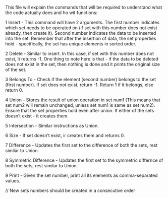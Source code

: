 This file will explain the commands that will be required to understand what the code actually does and ho wit functions:

1  Insert - This command will have 2 arguments. The first number indicates which set needs to be operated on (if set with this number does not exist already, then create it). 
Second number indicates the data to be inserted into the set. 
Remember that after the insertion of data, the set properties hold - specifically, the set has unique elements in sorted order. 

2  Delete - Similar to insert. In this case, if set with this number does not exist, it returns -1. 
One thing to note here is that - if the data to be deleted does not exist in the set, then nothing is done and it prints the original size of the set. 

3  Belongs To - Check if the element (second number) belongs to the set (first number). 
If set does not exist, return -1. 
Return 1 if it belongs, else return 0. 

4  Union - Stores the result of union operation in set num1 (This means that set num2 will remain unchanged, unless set num1 is same as set num2). Ensure that the set properties hold even after union. If either of the sets doesn’t exist - it creates them.

5  Intersection - Similar instructions as Union.

6  Size - If set doesn’t exist, ir creates them and returns 0.

7  Difference - Updates the first set to the difference of both the sets, rest similar to Union.

8  Symmetric Difference - Updates the first set to the symmetric differnce of both the sets, rest similar to Union.

9  Print - Given the set number, print all its elements as comma-separated values. 

// New sets numbers should be created in a consecutive order
